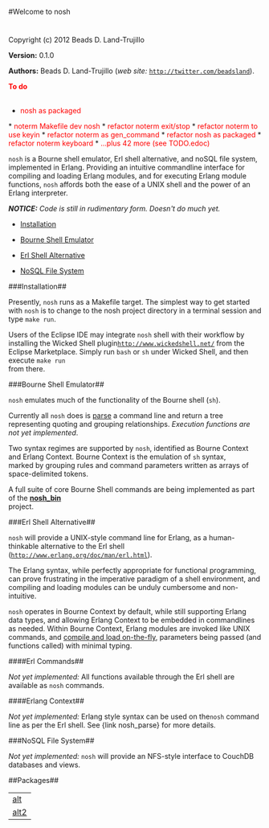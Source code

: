 

#Welcome to nosh#


Copyright (c) 2012 Beads D. Land-Trujillo

__Version:__ 0.1.0

__Authors:__ Beads D. Land-Trujillo (_web site:_ [`http://twitter.com/beadsland`](http://twitter.com/beadsland)).

__<font color="red">To do</font>__
<br></br>

* <font color="red">nosh as packaged
</font>
* <font color="red">noterm Makefile dev nosh
</font>
* <font color="red">refactor noterm exit/stop
</font>
* <font color="red">refactor noterm to use keyin
</font>
* <font color="red">refactor noterm as gen_command
</font>
* <font color="red">refactor nosh as packaged
</font>
* <font color="red">refactor noterm keyboard
</font>
* <font color="red">...plus 42 more (see TODO.edoc)
</font>


`nosh` is a Bourne shell emulator, Erl shell alternative, and
  noSQL file system,  implemented in Erlang.  Providing an intuitive
  commandline interface for compiling and loading Erlang modules, and for
  executing Erlang module functions, `nosh` affords both the ease of a
UNIX shell and the power of an Erlang interpreter.
 
  

_<strong>NOTICE:</strong> Code is still in rudimentary form. Doesn't  do much yet._
 
  

  * [Installation](http://github.com/beadsland/nosh/blob/master/doc/README.md#Installation)

  * [Bourne Shell Emulator](http://github.com/beadsland/nosh/blob/master/doc/README.md#Bourne_Shell_Emulator)

  * [Erl Shell Alternative](http://github.com/beadsland/nosh/blob/master/doc/README.md#Erl_Shell_Alternative)

  * [NoSQL File System](http://github.com/beadsland/nosh/blob/master/doc/README.md#NoSQL_File_System)

  
 
  

###<a name="Installation">Installation</a>##

 
  

Presently, `nosh` runs as a Makefile target.  The simplest way to get
  started with `nosh` is to change to the nosh project directory in a
  terminal session and type `make run`.
 
  

Users of the Eclipse IDE may integrate `nosh` shell with their
  workflow by installing the Wicked Shell plugin[`http://www.wickedshell.net/`](http://www.wickedshell.net/) from the Eclipse Marketplace.  Simply
  run `bash` or `sh` under Wicked Shell, and then execute `make run`  
from there.
 
  

###<a name="Bourne_Shell_Emulator">Bourne Shell Emulator</a>##

 
  

`nosh` emulates much of the functionality of the Bourne shell (`sh`).
 
  

Currently all `nosh` does is [parse](http://github.com/beadsland/nosh/blob/master/doc/nosh_parse.md) a command line
  and return a tree representing quoting and grouping relationships.
  _Execution functions are not yet implemented_.
 
  

Two syntax regimes are supported by `nosh`, identified as Bourne Context
  and Erlang Context.  Bourne Context is the emulation of `sh` syntax,  
marked by grouping rules and command parameters written as arrays of
space-delimited tokens.
 
  

A full suite of core Bourne Shell commands are being implemented as part
  of the __[nosh_bin](http://github.com/beadsland/nosh_bin)__  
project.
 
  

###<a name="Erl_Shell_Alternative">Erl Shell Alternative</a>##

 
  

`nosh` will provide a UNIX-style command line for Erlang, as a
  human-thinkable alternative to the Erl shell
  ([`http://www.erlang.org/doc/man/erl.html`](http://www.erlang.org/doc/man/erl.html)).
 
  

The Erlang syntax, while perfectly appropriate for functional
programming, can prove frustrating in the imperative paradigm of a
shell environment, and compiling and loading modules can be unduly
cumbersome and non-intuitive.
 
  

`nosh` operates in Bourne Context by default, while still supporting
  Erlang data types, and allowing Erlang Context to be embedded in
  commandlines as needed.  Within Bourne Context, Erlang modules are
  invoked like UNIX commands, and [compile and load
  on-the-fly](http://github.com/beadsland/nosh/blob/master/doc/nosh_load.md), parameters being passed (and functions called) with
minimal typing.
 
  

####<a name="Erl_Commands">Erl Commands</a>##

 
  

_Not yet implemented:_  All functions available through the Erl
  shell are available as `nosh` commands.
 
  

####<a name="Erlang_Context">Erlang Context</a>##

 
  

_Not yet implemented:_  Erlang style syntax can be used on the`nosh` command line as per the Erl shell.  See {link nosh_parse} for
more details.
 
  

###<a name="NoSQL_File_System">NoSQL File System</a>##

 
  _Not yet implemented:_  `nosh` will provide an NFS-style interface
  to CouchDB databases and views.
 

##Packages##


<table width="100%" border="0" summary="list of packages"><tr><td><a href="http://github.com/beadsland/nosh/blob/master/alt/package-summary.md" class="package">alt</a></td></tr><tr><td><a href="http://github.com/beadsland/nosh/blob/master/alt2/package-summary.md" class="package">alt2</a></td></tr></table>

